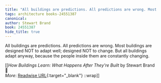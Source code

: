 ```yaml
---
title: "All buildings are predictions. All predictions are wrong. Most buildings ..."
tags: architecture books-24551387
canonical: 
author: Stewart Brand
book: 24551387
hide_title: true
---
```


All buildings are predictions. All predictions are wrong. Most buildings are designed NOT to adapt well; designed NOT to change. But all buildings adapt anyway, because the people inside them are constantly changing.


[[<cite>_How Buildings Learn: What Happens After They're Built_</cite> by Stewart Brand 📕<br>
_More_: [Readwise URL](https://readwise.io/open/478842746){:target="_blank"}
::wrap]]